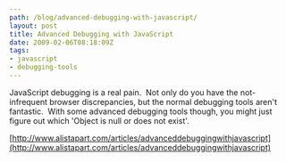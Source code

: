 ```yaml
---
path: /blog/advanced-debugging-with-javascript/
layout: post
title: Advanced Debugging with JavaScript
date: 2009-02-06T08:18:09Z
tags:
- javascript
- debugging-tools
---
```


JavaScript debugging is a real pain.  Not only do you have the not-infrequent browser discrepancies, but the normal debugging tools aren't fantastic.  With some advanced debugging tools though, you might just figure out which 'Object is null or does not exist'.

[http://www.alistapart.com/articles/advanceddebuggingwithjavascript](http://www.alistapart.com/articles/advanceddebuggingwithjavascript)